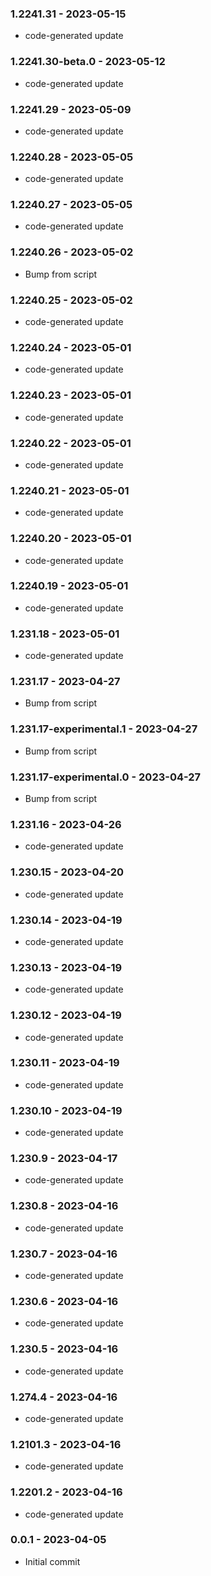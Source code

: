 ### 1.2241.31 - 2023-05-15

- code-generated update

### 1.2241.30-beta.0 - 2023-05-12

- code-generated update

### 1.2241.29 - 2023-05-09

- code-generated update

### 1.2240.28 - 2023-05-05

- code-generated update

### 1.2240.27 - 2023-05-05

- code-generated update

### 1.2240.26 - 2023-05-02

- Bump from script

### 1.2240.25 - 2023-05-02

- code-generated update

### 1.2240.24 - 2023-05-01

- code-generated update

### 1.2240.23 - 2023-05-01

- code-generated update

### 1.2240.22 - 2023-05-01

- code-generated update

### 1.2240.21 - 2023-05-01

- code-generated update

### 1.2240.20 - 2023-05-01

- code-generated update

### 1.2240.19 - 2023-05-01

- code-generated update

### 1.231.18 - 2023-05-01

- code-generated update

### 1.231.17 - 2023-04-27

- Bump from script

### 1.231.17-experimental.1 - 2023-04-27

- Bump from script

### 1.231.17-experimental.0 - 2023-04-27

- Bump from script

### 1.231.16 - 2023-04-26

- code-generated update

### 1.230.15 - 2023-04-20

- code-generated update

### 1.230.14 - 2023-04-19

- code-generated update

### 1.230.13 - 2023-04-19

- code-generated update

### 1.230.12 - 2023-04-19

- code-generated update

### 1.230.11 - 2023-04-19

- code-generated update

### 1.230.10 - 2023-04-19

- code-generated update

### 1.230.9 - 2023-04-17

- code-generated update

### 1.230.8 - 2023-04-16

- code-generated update

### 1.230.7 - 2023-04-16

- code-generated update

### 1.230.6 - 2023-04-16

- code-generated update

### 1.230.5 - 2023-04-16

- code-generated update

### 1.274.4 - 2023-04-16

- code-generated update

### 1.2101.3 - 2023-04-16

- code-generated update

### 1.2201.2 - 2023-04-16

- code-generated update

### 0.0.1 - 2023-04-05

- Initial commit